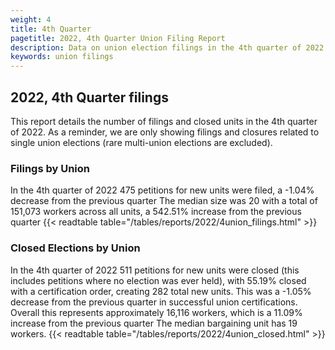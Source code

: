 ```yaml
---
weight: 4
title: 4th Quarter
pagetitle: 2022, 4th Quarter Union Filing Report
description: Data on union election filings in the 4th quarter of 2022
keywords: union filings
---
```


## 2022, 4th Quarter filings

This report details the number of filings and closed units in the 4th quarter of 2022. As a reminder, we are only showing filings and closures related to single union elections (rare multi-union elections are excluded).

### Filings by Union
In the 4th quarter of 2022 475 petitions for new units were filed, a -1.04% decrease from the previous quarter The median size was 20 with a total of 151,073 workers across all units, a 542.51% increase from the previous quarter
{{< readtable table="/tables/reports/2022/4union_filings.html" >}}

### Closed Elections by Union
In the 4th quarter of 2022 511 petitions for new units were closed (this includes petitions where no election was ever held), with 55.19% closed with a certification order, creating 282 total new units. This was a -1.05% decrease from the previous quarter in successful union certifications. Overall this represents approximately 16,116 workers, which is a 11.09% increase from the previous quarter The median bargaining unit has 19 workers.
{{< readtable table="/tables/reports/2022/4union_closed.html" >}}
